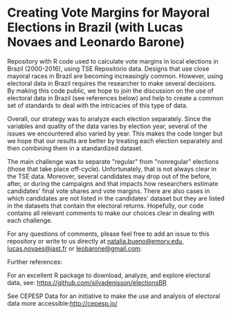 # Creating Vote Margins for Mayoral Elections in Brazil (with Lucas Novaes and Leonardo Barone)

Repository with R code used to calculate vote margins in local elections in Brazil (2000-2016), using TSE Repositório data. Designs that use close mayoral races in Brazil are becoming increasingly common. However, using electoral data in Brazil requires the researcher to make several decisions. By making this code public, we hope to join the discussion on the use of electoral data in Brazil (see references below) and help to create a common set of standards to deal with the intricacies of this type of data.

Overall, our strategy was to analyze each election separately. Since the variables and quality of the data varies by election year, several of the issues we encountered also varied by year. This makes the code longer but we hope that our results are better by treating each election separately and then combining them in a standardized dataset. 

The main challenge was to separate "regular" from "nonregular" elections (those that take place off-cycle). Unfortunately, that is not always clear in the TSE data. Moreover, several candidates may drop out of the before, after, or during the campaigns and that impacts how researchers estimate candidates' final vote shares and vote margins. There are also cases in which candidates are not listed in the candidates' dataset but they are listed in the datasets that contain the electoral returns. Hopefully, our code contains all relevant comments to make our choices clear in dealing with each challenge.

For any questions of comments, please feel free to add an issue to this repository or write to us directly at natalia.bueno@emory.edu, lucas.novaes@iast.fr or leobarone@gmail.com.

Further references: 

For an excellent R package to download, analyze, and explore electoral data, see: https://github.com/silvadenisson/electionsBR

See CEPESP Data for an initiative to make the use and analysis of electoral data more accessible:http://cepesp.io/
